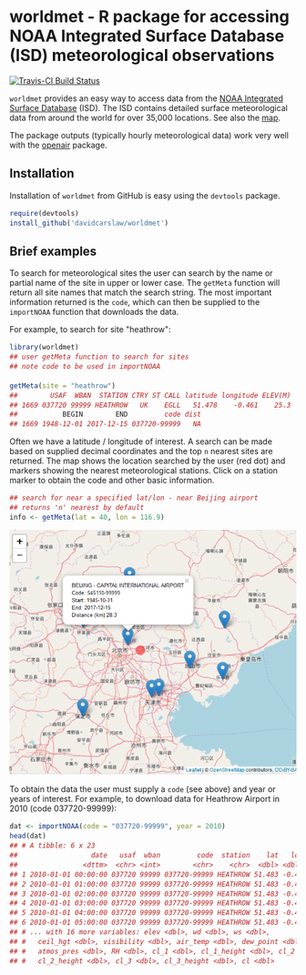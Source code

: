 
<!-- Edit the README.Rmd only!!! The README.md is generated automatically from README.Rmd. -->
worldmet - R package for accessing NOAA Integrated Surface Database (ISD) meteorological observations
=====================================================================================================

[![Travis-CI Build Status](https://travis-ci.org/davidcarslaw/worldmet.svg?branch=master)](https://travis-ci.org/davidcarslaw/worldmet)

`worldmet` provides an easy way to access data from the [NOAA Integrated Surface Database](https://www.ncdc.noaa.gov/isd) (ISD). The ISD contains detailed surface meteorological data from around the world for over 35,000 locations. See also the [map](https://gis.ncdc.noaa.gov/map/viewer/#app=cdo&cfg=cdo&theme=hourly&layers=1).

The package outputs (typically hourly meteorological data) work very well with the [openair](https://github.com/davidcarslaw/openair) package.

Installation
------------

Installation of `worldmet` from GitHub is easy using the `devtools` package.

``` r
require(devtools)
install_github('davidcarslaw/worldmet')
```

Brief examples
--------------

To search for meteorological sites the user can search by the name or partial name of the site in upper or lower case. The `getMeta` function will return all site names that match the search string. The most important information returned is the `code`, which can then be supplied to the `importNOAA` function that downloads the data.

For example, to search for site "heathrow":

``` r
library(worldmet)
## user getMeta function to search for sites
## note code to be used in importNOAA

getMeta(site = "heathrow")
##        USAF  WBAN  STATION CTRY ST CALL latitude longitude ELEV(M)
## 1669 037720 99999 HEATHROW   UK    EGLL   51.478    -0.461    25.3
##           BEGIN        END         code dist
## 1669 1948-12-01 2017-12-15 037720-99999   NA
```

Often we have a latitude / longitude of interest. A search can be made based on supplied decimal coordinates and the top `n` nearest sites are returned. The map shows the location searched by the user (red dot) and markers showing the nearest meteorological stations. Click on a station marker to obtain the code and other basic information.

``` r
## search for near a specified lat/lon - near Beijing airport
## returns 'n' nearest by default
info <- getMeta(lat = 40, lon = 116.9)
```

![](inst/images/map.png)

To obtain the data the user must supply a `code` (see above) and year or years of interest. For example, to download data for Heathrow Airport in 2010 (code 037720-99999):

``` r
dat <- importNOAA(code = "037720-99999", year = 2010)
head(dat)
## # A tibble: 6 x 23
##                  date   usaf  wban         code  station    lat   lon
##                <dttm>  <chr> <int>        <chr>    <chr>  <dbl> <dbl>
## 1 2010-01-01 00:00:00 037720 99999 037720-99999 HEATHROW 51.483 -0.45
## 2 2010-01-01 01:00:00 037720 99999 037720-99999 HEATHROW 51.483 -0.45
## 3 2010-01-01 02:00:00 037720 99999 037720-99999 HEATHROW 51.483 -0.45
## 4 2010-01-01 03:00:00 037720 99999 037720-99999 HEATHROW 51.483 -0.45
## 5 2010-01-01 04:00:00 037720 99999 037720-99999 HEATHROW 51.483 -0.45
## 6 2010-01-01 05:00:00 037720 99999 037720-99999 HEATHROW 51.483 -0.45
## # ... with 16 more variables: elev <dbl>, wd <dbl>, ws <dbl>,
## #   ceil_hgt <dbl>, visibility <dbl>, air_temp <dbl>, dew_point <dbl>,
## #   atmos_pres <dbl>, RH <dbl>, cl_1 <dbl>, cl_1_height <dbl>, cl_2 <dbl>,
## #   cl_2_height <dbl>, cl_3 <dbl>, cl_3_height <dbl>, cl <dbl>
```
